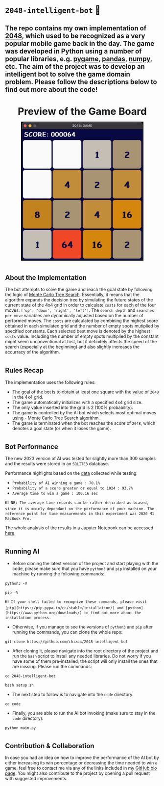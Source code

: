 # ```2048-intelligent-bot``` 🤖

## The repo contains my own implementation of [2048](https://en.wikipedia.org/wiki/2048_(video_game)), which used to be recognized as a very popular mobile game back in the day. The game was developed in Python using a number of popular libraries, e.g. [pygame](https://www.pygame.org/news), [pandas](https://pandas.pydata.org/), [numpy](https://numpy.org/), etc. The aim of the project was to develop an intelligent bot to solve the game domain problem. Please follow the descriptions below to find out more about the code!

#

<p align="center">
  <b style="font-size: 2rem;">Preview of the Game Board</b>
</p>


<p align="center">
  <img src="./images/image_gui.png" width="400" alt="The Image of 2048 Game Board."/>
</p>

#

## About the Implementation

The bot attempts to solve the game and reach the goal state by following the logic of [Monte Carlo Tree Search](https://en.wikipedia.org/wiki/Monte_Carlo_tree_search). Essentially, it means that the algorithm expands the decision tree by simulating the future states of the current state of the 4x4 grid in order to calculate ```costs``` for each of the four moves: ```['up', 'down', 'right', 'left']```. The ```search depth``` and ```searches per move``` variables are dynamically adjusted based on the number of performed moves. The ```costs``` are calculated by combining the highest score obtained in each simulated grid and the number of empty spots mutiplied by specified constants. Each selected best move is denoted by the highest ```costs``` value. Including the number of empty spots multiplied by the constant might seem unconventional at first, but it definitely affects the speed of the search (especially at the beginning) and also slightly increases the accurracy of the algorithm.

#

## Rules Recap

The implementation uses the following rules:
- The goal of the bot is to obtain at least one square with the value of ```2048``` in the 4x4 grid.
- The game automatically initializes with a specified 4x4 grid size.
- The only value inserted into the grid is 2 (100% probability).
- The game is controlled by the AI bot which selects most optimal moves using - [Monte Carlo Tree Search](https://en.wikipedia.org/wiki/Monte_Carlo_tree_search) algorithm.
- The game is terminated when the bot reaches the score of ```2048```, which denotes a goal state (or when it loses the game).

#

## Bot Performance

The new 2023 version of AI was tested for slightly more than 300 samples and the results were stored in an ```SQLITE3``` database. 

Performance highlights based on the [data](https://github.com/chizo4/2048-Project/blob/main/code/notebook/bot_notebook.ipynb) collected while testing:
- ```Probability of AI winning a game : 70.1%```
- ```Probability of a score greater or equal to 1024 : 93.7%```
- ```Average time to win a game : 100.16 sec```

```
❗❗❗ NB: The average time records can be rather described as biased, since it is mainly dependant on the performance of your machine. The reference point for time measurements in this experiment was 2020 M1 MacBook Pro.
```

The whole analysis of the results in a Jupyter Notebook can be accessed [here](https://github.com/chizo4/2048-Project/blob/main/code/notebook/bot_notebook.ipynb).

#

## Running AI

- Before cloning the latest version of the project and start playing with the code, please make sure that you have ```python3``` and ```pip``` installed on your machine by running the following commands:

```shell
python3 -V
```

```shell
pip -V
```

```
❗❗❗ If your shell failed to recognize these commands, please visit [pip](https://pip.pypa.io/en/stable/installation/) and [python](https://www.python.org/downloads/) to find out more about the installation process.
```

- Otherwise, if you manage to see the versions of ```python3``` and ```pip``` after running the commands, you can clone the whole repo:

```shell
git clone https://github.com/chizo4/2048-intelligent-bot
```

- After cloning it, please navigate into the root directory of the project and run the ```bash``` script to install any needed libraries. Do not worry if you have some of them pre-installed, the script will only install the ones that are missing. Please run the commands:

```shell
cd 2048-intelligent-bot
```

```shell
bash setup.sh
```

- The next step to follow is to navigate into the ```code``` directory:

```shell
cd code
```

- Finally, you are able to run the AI bot invoking (make sure to stay in the ```code``` directory):

```shell
python main.py
```

#

## Contribution & Collaboration

In case you had an idea on how to improve the performance of the AI bot by either increasing its win percentage or decreasing the time needed to win a game, feel free to contact me via any of the links included in my [GitHub bio page](https://github.com/chizo4). You might also contribute to the project by opening a pull request with suggested improvements.

#
